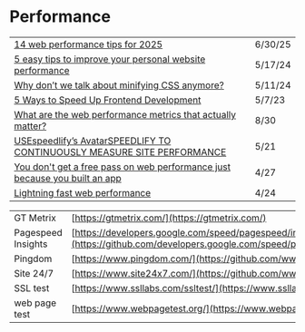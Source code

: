 # Performance

|                                                                                                                                                                                                                       |         |
| --------------------------------------------------------------------------------------------------------------------------------------------------------------------------------------------------------------------- | ------- |
| [14 web performance tips for 2025](https://app.daily.dev/posts/14-web-performance-tips-for-2025-3xchmwgai)                                                                                                            | 6/30/25 |
| [5 easy tips to improve your personal website performance](https://dev.to/whitep4nth3r/5-easy-tips-to-improve-your-personal-website-performance-32ng?context=digest)                                                  | 5/17/24 |
| [Why don’t we talk about minifying CSS anymore?](https://blog.sentry.io/why-dont-we-talk-about-minifying-css/)                                                                                                        | 5/11/24 |
| [5 Ways to Speed Up Frontend Development](https://blog.bitsrc.io/5-ways-to-speed-up-frontend-development-d536e6497c31)                                                                                                | 5/7/23  |
| [What are the web performance metrics that actually matter?](https://gomakethings.com/what-are-the-web-performance-metrics-that-actually-matter/)                                                                     | 8/30    |
| [USEspeedlify’s AvatarSPEEDLIFY TO CONTINUOUSLY MEASURE SITE PERFORMANCE](https://www.zachleat.com/web/speedlify/)                                                                                                    | 5/21    |
| [You don't get a free pass on web performance just because you built an app](https://gomakethings.com/you-dont-get-a-free-pass-on-web-performance-just-because-you-built-an-app/?mc_cid=c408b58b94\&mc_eid=\[UNIQID]) | 4/27    |
| [Lightning fast web performance](https://gomakethings.com/lightning-fast-web-performance/?mc_cid=cc47eefa14\&mc_eid=\[UNIQID])                                                                                        | 4/24    |

|                    |                                                                                                                                        |
| ------------------ | -------------------------------------------------------------------------------------------------------------------------------------- |
| GT Metrix          | [https://gtmetrix.com/](https://gtmetrix.com/)                                                                                         |
| Pagespeed Insights | [https://developers.google.com/speed/pagespeed/insights/](https://github.com/developers.google.com/speed/pagespeed/insights/README.md) |
| Pingdom            | [https://www.pingdom.com/](https://github.com/www.pingdom.com)                                                                         |
| Site 24/7          | [https://www.site24x7.com/](https://github.com/www.site24x7.com)                                                                       |
| SSL test           | [https://www.ssllabs.com/ssltest/](https://www.ssllabs.com/ssltest/)                                                                   |
| web page test      | [https://www.webpagetest.org/](https://www.webpagetest.org/)                                                                           |
